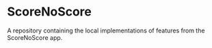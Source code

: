 # ScoreNoScore
A repository containing the local implementations of features from the ScoreNoScore app.
